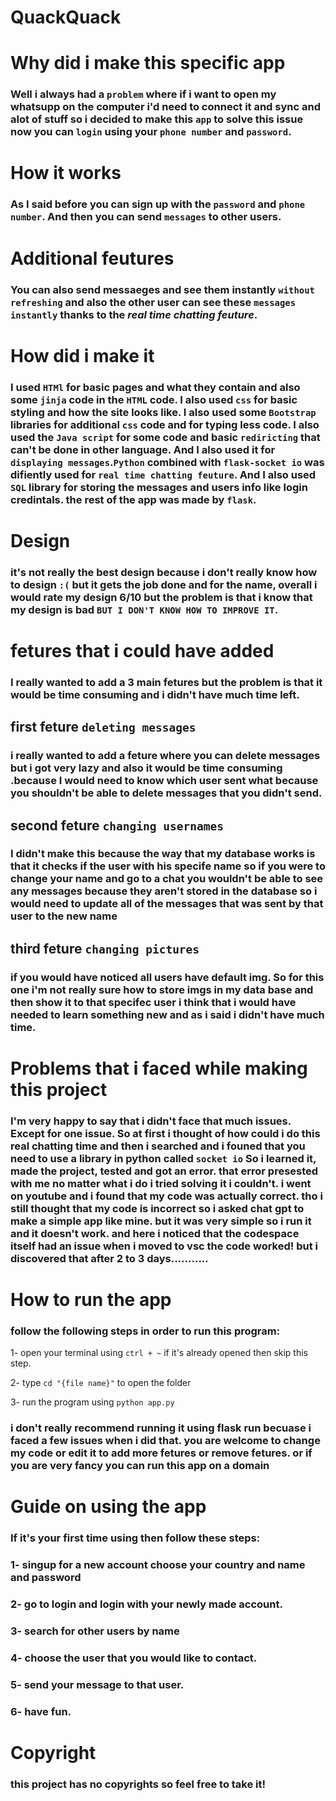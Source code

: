 # QuackQuack
# Why did i make this specific app
### Well i always had a `problem` where if i want to open my **whatsupp** on the computer i'd need to connect it and sync and alot of stuff so i decided to make this `app` to solve this issue now you can `login` using your `phone number` and `password`.
# How it works
### As I said before you can sign up with the `password` and `phone number`. And then you can send `messages` to other users.
# Additional feutures
### You can also send messaeges and see them instantly `without refreshing` and also the other user can see these `messages` `instantly` thanks to the *real time chatting feuture*.
# How did i make it
### I used `HTMl` for basic pages and what they contain and also some `jinja` code in the `HTML` code. I also used `css` for basic styling and how the site looks like. I also used some `Bootstrap` libraries for additional `css` code and for typing less code. I also used the `Java script` for some code and basic `rediricting` that can't be done in other language. And I also used it for `displaying messages`.`Python` combined with `flask-socket io` was difiently used for `real time chatting feuture`. And I also used `SQL` library for storing the messages and users info like login credintals. the rest of the app was made by `flask`.

# Design
### it's not really the best design because i don't really know how to design `:(` but it gets the job done and for the name, overall i would rate my design 6/10 but the problem is that i know that my design is bad `BUT I DON'T KNOW HOW TO IMPROVE IT`.

# fetures that i could have added
### I really wanted to add a 3 main fetures but the problem is that it would be time consuming and i didn't have much time left.
## first feture `deleting messages`
### i really wanted to add a feture where you can delete messages but i got very lazy and also it would be time consuming .because I would need to know which user sent what because you shouldn't be able to delete messages that you didn't send.

## second feture `changing usernames`
### I didn't make this because the way that my database works is that it checks if the user with his specife name so if you were to change your name and go to a chat you wouldn't be able to see any messages because they aren't stored in the database so i would need to update all of the messages that was sent by that user to the new name

## third feture `changing pictures`
### if you would have noticed all users have default img. So for this one i'm not really sure how to store imgs in my data base and then show it to that specifec user i think that i would have needed to learn something new and as i said i didn't have much time.

# Problems that i faced while making this project
### I'm very happy to say that i didn't face that much issues. Except for one issue. So at first i thought of how could i do this real chatting time and then i searched and i founed that you need to use a library in python called `socket io` So i learned it, made the project, tested and got an error. that error presested with me no matter what i do i tried solving it i couldn't.  i went on youtube and i found that my code was actually correct. tho i still thought that my code is incorrect so i asked chat gpt to make a simple app like mine. but it was very simple so i run it and it doesn't work. and here i noticed that the codespace itself had an issue when i moved to vsc the code worked! but i discovered that after 2 to 3 days...........

# How to run the app
### follow the following steps in order to run this program:
1- open your terminal using `ctrl + ~` if it's already opened then skip this step.

2- type `cd "{file name}"` to open the folder

3- run the program using `python app.py`
### i don't really recommend running it using flask run becuase i faced a few issues when i did that. you are welcome to change my code or edit it to add more fetures or remove fetures. or if you are very fancy you can run this app on a domain

# Guide on using the app
### If it's your first time using then follow these steps:
### 1- singup for a new account choose your country and name and password
### 2- go to login and login with your newly made account.
### 3- search for other users by name
### 4- choose the user that you would like to contact.
### 5- send your message to that user.
### 6- have fun.

# Copyright
### this project has no copyrights so feel free to take it!